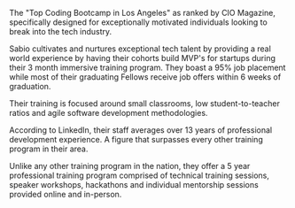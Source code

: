 The "Top Coding Bootcamp in Los Angeles" as ranked by CIO Magazine, specifically designed for exceptionally motivated individuals looking to break into the tech industry.

Sabio cultivates and nurtures exceptional tech talent by providing a real world experience by having their cohorts build MVP's for startups during their 3 month immersive training program. They boast a 95% job placement while most of their graduating Fellows receive job offers within 6 weeks of graduation.  

Their training is focused around small classrooms, low student-to-teacher ratios and agile software development methodologies.

According to LinkedIn, their staff averages over 13 years of professional development experience. A figure that surpasses every other training program in their area. 

Unlike any other training program in the nation, they offer a 5 year professional training program comprised of technical training sessions, speaker workshops, hackathons and individual mentorship sessions provided online and in-person. 

